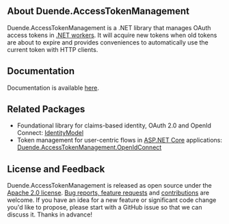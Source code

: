 ## About Duende.AccessTokenManagement
Duende.AccessTokenManagement is a .NET library that manages OAuth
access tokens in [.NET workers](https://learn.microsoft.com/en-us/dotnet/core/extensions/workers). 
It will acquire new tokens when old tokens are about to expire and provides conveniences to 
automatically use the current token with HTTP clients.

## Documentation
Documentation is available [here](https://github.com/DuendeSoftware/Duende.AccessTokenManagement/wiki).

## Related Packages
- Foundational library for claims-based identity, OAuth 2.0 and OpenId Connect: [IdentityModel](https://www.nuget.org/packages/IdentityModel)
- Token management for user-centric flows in [ASP.NET Core](https://dotnet.microsoft.com/en-us/apps/aspnet)
applications: [Duende.AccessTokenManagement.OpenIdConnect](https://www.nuget.org/packages/Duende.AccessTokenManagement.OpenIdConnect)

## License and Feedback
Duende.AccessTokenManagement is released as open source under the 
[Apache 2.0 license](https://github.com/DuendeSoftware/Duende.AccessTokenManagement/blob/main/LICENSE). 
[Bug reports, feature requests](https://github.com/DuendeSoftware/Duende.AccessTokenManagement/issues) and 
[contributions](https://github.com/DuendeSoftware/Duende.AccessTokenManagement/pulls) are welcome. 
If you have an idea for a new feature or significant code change you'd like to propose, please start with a 
GitHub issue so that we can discuss it. Thanks in advance!

